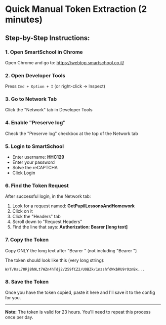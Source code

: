 # Quick Manual Token Extraction (2 minutes)

## Step-by-Step Instructions:

### 1. Open SmartSchool in Chrome
Open Chrome and go to: https://webtop.smartschool.co.il/

### 2. Open Developer Tools
Press `Cmd + Option + I` (or right-click → Inspect)

### 3. Go to Network Tab
Click the "Network" tab in Developer Tools

### 4. Enable "Preserve log"
Check the "Preserve log" checkbox at the top of the Network tab

### 5. Login to SmartSchool
- Enter username: **HHC129**
- Enter your password
- Solve the reCAPTCHA
- Click Login

### 6. Find the Token Request
After successful login, in the Network tab:
1. Look for a request named: **GetPupilLessonsAndHomework**
2. Click on it
3. Click the "Headers" tab
4. Scroll down to "Request Headers"
5. Find the line that says: **Authorization: Bearer [long text]**

### 7. Copy the Token
Copy ONLY the long text after "Bearer " (not including "Bearer ")

The token should look like this (very long string):
```
W/T/KaL70Rj8h9Lt7WZn4hTdj2/259fCZ2/U0BZk/1nzshfdWxbRU9r0znBx...
```

### 8. Save the Token
Once you have the token copied, paste it here and I'll save it to the config for you.

---

**Note:** The token is valid for 23 hours. You'll need to repeat this process once per day.
